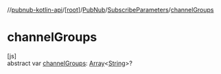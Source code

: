 //[pubnub-kotlin-api](../../../../index.md)/[[root]](../../index.md)/[PubNub](../index.md)/[SubscribeParameters](index.md)/[channelGroups](channel-groups.md)

# channelGroups

[js]\
abstract var [channelGroups](channel-groups.md): [Array](https://kotlinlang.org/api/core/kotlin-stdlib/kotlin/-array/index.html)&lt;[String](https://kotlinlang.org/api/core/kotlin-stdlib/kotlin/-string/index.html)&gt;?
